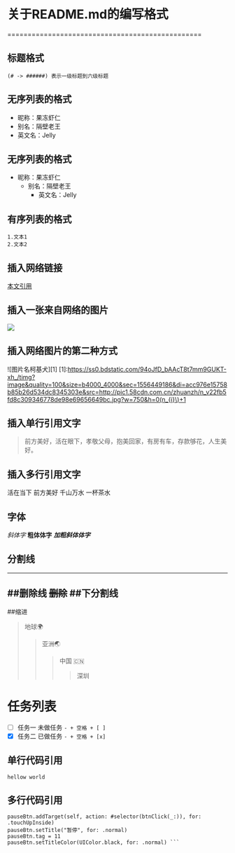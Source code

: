 # 关于README.md的编写格式
================================================
## 标题格式
	(# -> ######) 表示一级标题到六级标题
## 无序列表的格式
* 昵称：果冻虾仁  
* 别名：隔壁老王  
* 英文名：Jelly 
## 无序列表的格式
* 昵称：果冻虾仁  
  * 别名：隔壁老王  
    * 英文名：Jelly  
## 有序列表的格式
 	1.文本1
 	2.文本2
## 插入网络链接
[本文引用](https://www.jianshu.com/p/9349ebcb14a6 "悬停显示文字")
## 插入一张来自网络的图片
![](https://ss0.bdstatic.com/94oJfD_bAAcT8t7mm9GUKT-xh_/timg?image&quality=100&size=b4000_4000&sec=1556449186&di=acc976e15758b85b26d534dc8345303e&src=http://pic1.58cdn.com.cn/zhuanzh/n_v22fb5fd8c309346778de98e69656649bc.jpg?w=750&h=0)
## 插入网络图片的第二种方式
![图片名柯基犬][1]
[1]:https://ss0.bdstatic.com/94oJfD_bAAcT8t7mm9GUKT-xh_/timg?image&quality=100&size=b4000_4000&sec=1556449186&di=acc976e15758b85b26d534dc8345303e&src=http://pic1.58cdn.com.cn/zhuanzh/n_v22fb5fd8c309346778de98e69656649bc.jpg?w=750&h=0(n_{i}\)+1
## 插入单行引用文字
>前方美好，活在眼下，孝敬父母，抱美回家，有房有车，存款够花，人生美好。
## 插入多行引用文字
活在当下
前方美好
千山万水
一杯茶水
## 字体
*斜体字*
**粗体体字**
***加粗斜体体字***
## 分割线
***
##删除线
~~删除~~
##下分割线
----------------
##缩进
>地球🌍
>>亚洲🌏
>>>中国  🇨🇳
>>>>深圳

# 任务列表
- [ ] 任务一 未做任务 `- + 空格 + [ ]`
- [x] 任务二 已做任务 `- + 空格 + [x]`
## 单行代码引用
`hellow world`
## 多行代码引用
``` let pauseBtn = UIButton(frame: CGRect(x: 50, y: HEIGHT-100, width: 100, height: 50))
pauseBtn.addTarget(self, action: #selector(btnClick(_:)), for: .touchUpInside)
pauseBtn.setTitle("暂停", for: .normal)
pauseBtn.tag = 11
pauseBtn.setTitleColor(UIColor.black, for: .normal) ```

